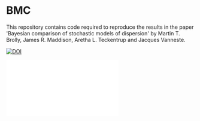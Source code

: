 # BMC

This repository contains code required to reproduce the results in the paper 'Bayesian comparison of stochastic models of dispersion' by Martin T. Brolly, James R. Maddison, Aretha L. Teckentrup and Jacques Vanneste.

[![DOI](https://zenodo.org/badge/437919540.svg)](https://zenodo.org/badge/latestdoi/437919540)

![Bayes factor](experiments/figures/Langevin_experiment/Fig2a.pdf)
